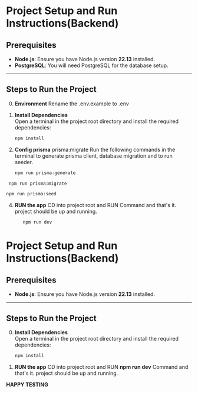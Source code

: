 # Project Setup and Run Instructions(Backend)

## Prerequisites

- **Node.js**: Ensure you have Node.js version **22.13** installed.
- **PostgreSQL**: You will need PostgreSQL for the database setup.

---

## Steps to Run the Project

0. **Environment**
   Rename the .env.example to .env

1. **Install Dependencies**  
   Open a terminal in the project root directory and install the required dependencies:

   ```bash
   npm install

   ```

2. **Config prisma**
   prisma:migrate
   Run the following commands in the terminal to generate prisma client, database migration and to run seeder.
   ```bash
   npm run prisma:generate
   
   ```
   
  ```bash
   npm run prisma:migrate

   ```

   ```bash
   npm run prisma:seed

   ```

4. **RUN the app**
   CD into project root and RUN Command and that's it. project should be up and running.
   ```bash
      npm run dev

   ```

# Project Setup and Run Instructions(Backend)

## Prerequisites

- **Node.js**: Ensure you have Node.js version **22.13** installed.

---

## Steps to Run the Project

0. **Install Dependencies**  
   Open a terminal in the project root directory and install the required dependencies:

   ```bash
   npm install

   ```

1. **RUN the app**
   CD into project root and RUN **npm run dev** Command and that's it. project should be up and running.

**HAPPY TESTING**
